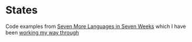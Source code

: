 States
======

Code examples from [Seven More Languages in Seven Weeks](https://pragprog.com/book/7lang/seven-more-languages-in-seven-weeks) which I have been [working my way through](http://charlieharvey.org.uk/page/seven_more_languages_in_seven_weeks)
